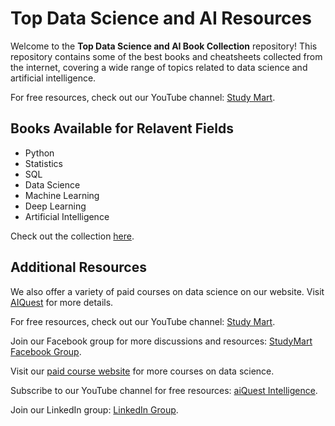 <!DOCTYPE html>
<html>
<head>
</head>
<body>
  <h1>Top Data Science and AI Resources</h1>
  <p>Welcome to the <strong>Top Data Science and AI Book Collection</strong> repository! This repository contains some of the best books and cheatsheets collected from the internet, covering a wide range of topics related to data science and artificial intelligence.</p> <p>For free resources, check out our YouTube channel: <a href="https://www.youtube.com/StudyMart" target="_blank">Study Mart</a>.</p>

  <h2>Books Available for Relavent Fields</h2>
  <ul>
    <li>Python</li>
    <li>Statistics</li>
    <li>SQL</li>
    <li>Data Science</li>
    <li>Machine Learning</li>
    <li>Deep Learning</li>
    <li>Artificial Intelligence</li>
  </ul>

  <p>Check out the collection <a href="https://github.com/rashakil-ds/Top-Data-Science-AI-Book-Collection" target="_blank">here</a>.</p>

  <h2>Additional Resources</h2>
  <p>We also offer a variety of paid courses on data science on our website. Visit <a href="https://aiquest.org/" target="_blank">AIQuest</a> for more details.</p>
  <p>For free resources, check out our YouTube channel: <a href="https://www.youtube.com/StudyMart" target="_blank">Study Mart</a>.</p>
  <p>Join our Facebook group for more discussions and resources: <a href="https://www.facebook.com/groups/StudyMart" target="_blank">StudyMart Facebook Group</a>.</p>

  <footer>
    <p>Visit our <a href="https://aiquest.org/courses" target="_blank">paid course website</a> for more courses on data science.</p>
    <p>Subscribe to our YouTube channel for free resources: <a href="https://www.youtube.com/aiquest" target="_blank">aiQuest Intelligence</a>.</p>
    <p>Join our LinkedIn group: <a href="https://www.linkedin.com/groups/12833804/" target="_blank">LinkedIn Group</a>.</p>
  </footer>
</body>
</html>
